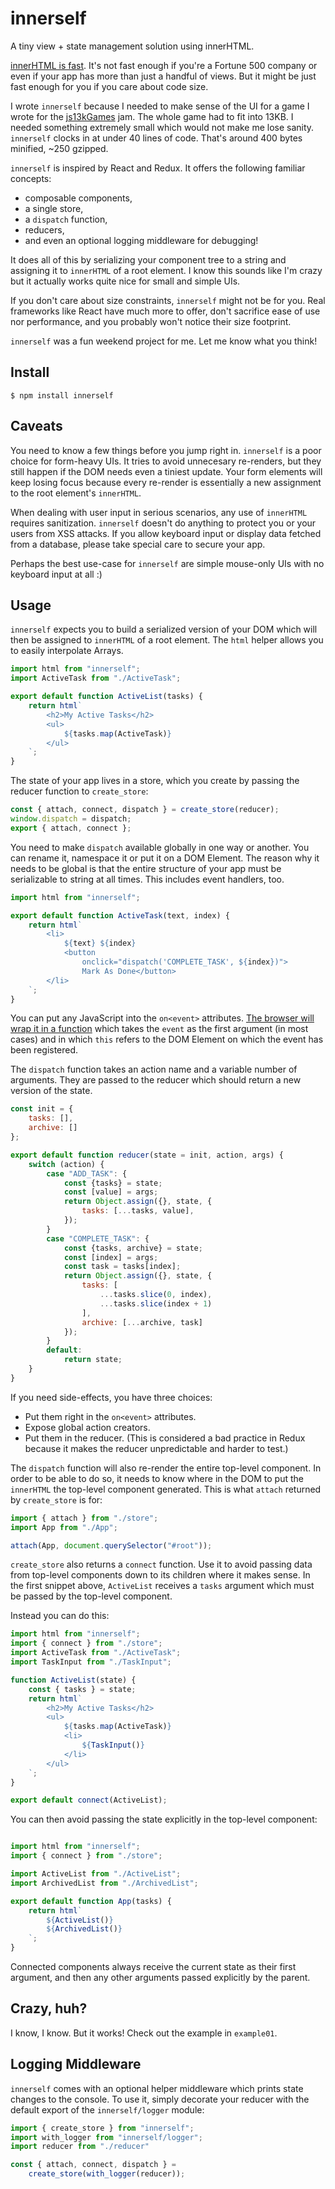 # innerself

A tiny view + state management solution using innerHTML.

[innerHTML is fast][1].  It's not fast enough if you're a Fortune 500 company
or even if your app has more than just a handful of views.  But it might be
just fast enough for you if you care about code size.

I wrote `innerself` because I needed to make sense of the UI for a game I wrote
for the [js13kGames][1] jam.  The whole game had to fit into 13KB.  I needed
something extremely small which would not make me lose sanity.  `innerself`
clocks in at under 40 lines of code.  That's around 400 bytes minified, ~250
gzipped.

`innerself` is inspired by React and Redux.  It offers the following familiar
concepts:

  - composable components,
  - a single store,
  - a `dispatch` function,
  - reducers,
  - and even an optional logging middleware for debugging!

It does all of this by serializing your component tree to a string and
assigning it to `innerHTML` of a root element.  I know this sounds like I'm
crazy but it actually works quite nice for small and simple UIs.

If you don't care about size constraints, `innerself` might not be for you.
Real frameworks like React have much more to offer, don't sacrifice ease of use
nor performance, and you probably won't notice their size footprint.

`innerself` was a fun weekend project for me.  Let me know what you think!

[1]: https://www.quirksmode.org/dom/innerhtml.html
[2]: http://js13kgames.com/


## Install

    $ npm install innerself


## Caveats

You need to know a few things before you jump right in.  `innerself` is a poor
choice for form-heavy UIs.  It tries to avoid unnecesary re-renders, but they
still happen if the DOM needs even a tiniest update.  Your form elements will
keep losing focus because every re-render is essentially a new assignment to
the root element's `innerHTML`.

When dealing with user input in serious scenarios, any use of `innerHTML`
requires sanitization.  `innerself` doesn't do anything to protect you or your
users from XSS attacks.  If you allow keyboard input or display data fetched
from a database, please take special care to secure your app.

Perhaps the best use-case for `innerself` are simple mouse-only UIs with no
keyboard input at all :)


## Usage

`innerself` expects you to build a serialized version of your DOM which will
then be assigned to `innerHTML` of a root element.  The `html` helper allows
you to easily interpolate Arrays.

```javascript
import html from "innerself";
import ActiveTask from "./ActiveTask";

export default function ActiveList(tasks) {
    return html`
        <h2>My Active Tasks</h2>
        <ul>
            ${tasks.map(ActiveTask)}
        </ul>
    `;
}
```

The state of your app lives in a store, which you create by passing the reducer
function to `create_store`:

```javascript
const { attach, connect, dispatch } = create_store(reducer);
window.dispatch = dispatch;
export { attach, connect };
```

You need to make `dispatch` available globally in one way or another.  You can
rename it, namespace it or put it on a DOM Element. The reason why it needs to
be global is that the entire structure of your app must be serializable to
string at all times.  This includes event handlers, too.

```javascript
import html from "innerself";

export default function ActiveTask(text, index) {
    return html`
        <li>
            ${text} ${index}
            <button
                onclick="dispatch('COMPLETE_TASK', ${index})">
                Mark As Done</button>
        </li>
    `;
}
```

You can put any JavaScript into the `on<event>` attributes. [The browser will
wrap it in a function][3] which takes the `event` as the first argument (in
most cases) and in which `this` refers to the DOM Element on which the event
has been registered.

[3]:https://developer.mozilla.org/en-US/docs/Web/Guide/Events/Event_handlers#Event_handler's_parameters_this_binding_and_the_return_value

The `dispatch` function takes an action name and a variable number of
arguments.  They are passed to the reducer which should return a new version of
the state.

```javascript
const init = {
    tasks: [],
    archive: []
};

export default function reducer(state = init, action, args) {
    switch (action) {
        case "ADD_TASK": {
            const {tasks} = state;
            const [value] = args;
            return Object.assign({}, state, {
                tasks: [...tasks, value],
            });
        }
        case "COMPLETE_TASK": {
            const {tasks, archive} = state;
            const [index] = args;
            const task = tasks[index];
            return Object.assign({}, state, {
                tasks: [
                    ...tasks.slice(0, index),
                    ...tasks.slice(index + 1)
                ],
                archive: [...archive, task]
            });
        }
        default:
            return state;
    }
}
```

If you need side-effects, you have three choices:

  - Put them right in the `on<event>` attributes.
  - Expose global action creators.
  - Put them in the reducer.  (This is considered a bad practice in Redux
    because it makes the reducer unpredictable and harder to test.)

The `dispatch` function will also re-render the entire top-level component.  In
order to be able to do so, it needs to know where in the DOM to put the
`innerHTML` the top-level component generated.  This is what `attach` returned
by `create_store` is for:

```javascript
import { attach } from "./store";
import App from "./App";

attach(App, document.querySelector("#root"));
```

`create_store` also returns a `connect` function.  Use it to avoid passing data
from top-level components down to its children where it makes sense.  In the
first snippet above, `ActiveList` receives a `tasks` argument which must be
passed by the top-level component.

Instead you can do this:

```javascript
import html from "innerself";
import { connect } from "./store";
import ActiveTask from "./ActiveTask";
import TaskInput from "./TaskInput";

function ActiveList(state) {
    const { tasks } = state;
    return html`
        <h2>My Active Tasks</h2>
        <ul>
            ${tasks.map(ActiveTask)}
            <li>
                ${TaskInput()}
            </li>
        </ul>
    `;
}

export default connect(ActiveList);
```

You can then avoid passing the state explicitly in the top-level component:

```javascript

import html from "innerself";
import { connect } from "./store";

import ActiveList from "./ActiveList";
import ArchivedList from "./ArchivedList";

export default function App(tasks) {
    return html`
        ${ActiveList()}
        ${ArchivedList()}
    `;
}
```

Connected components always receive the current state as their first argument,
and then any other arguments passed explicitly by the parent.


## Crazy, huh?

I know, I know.  But it works!  Check out the example in `example01`.


## Logging Middleware

`innerself` comes with an optional helper middleware which prints state
changes to the console.  To use it, simply decorate your reducer with the
default export of the `innerself/logger` module:

```javascript
import { create_store } from "innerself";
import with_logger from "innerself/logger";
import reducer from "./reducer"

const { attach, connect, dispatch } =
    create_store(with_logger(reducer));
```
